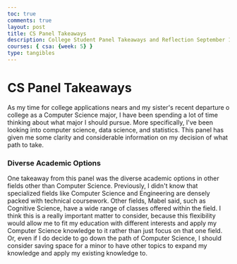 ```yaml
---
toc: true
comments: true
layout: post
title: CS Panel Takeaways
description: College Student Panel Takeaways and Reflection September 19
courses: { csa: {week: 5} }
type: tangibles
---
```

# CS Panel Takeaways
As my time for college applications nears and my sister's recent departure o college as a Computer Science major, I have been spending a lot of time thinking about what major I should pursue. More specifically, I've been looking into computer science, data science, and statistics. This panel has given me some clarity and considerable information on my decision of what path to take. 

### Diverse Academic Options
One takeaway from this panel was the diverse academic options in other fields other than Computer Science. Previously, I didn't know that specialized fields like Computer Science and Engineering are densely packed with technical coursework. Other fields, Mabel said, such as Cognitive Science, have a wide range of classes offered within the field. I think this is a really important matter to consider, because this flexibility would allow me to fit my education with different interests and apply my Computer Science knowledge to it rather than just focus on that one field. Or, even if I do decide to go down the path of Computer Science, I should consider saving space for a minor to have other topics to expand my knowledge and apply my existing knowledge to. 